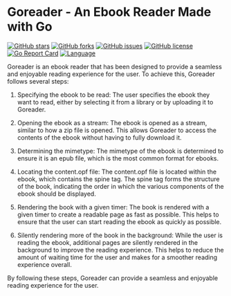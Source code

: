 # Goreader - An Ebook Reader Made with Go

[![GitHub stars](https://img.shields.io/github/stars/goreader/goreader.svg)](https://github.com/boardwallfloor/goread)
[![GitHub forks](https://img.shields.io/github/forks/goreader/goreader.svg)](https://github.com/boardwallfloor/goread/network)
[![GitHub issues](https://img.shields.io/github/issues/goreader/goreader.svg)](https://github.com/boardwallfloor/goread/issues)
[![GitHub license](https://img.shields.io/github/license/goreader/goreader.svg)](https://github.com/boardwallfloor/goread/blob/master/LICENSE)
[![Go Report Card](https://goreportcard.com/badge/github.com/goreader/goreader)](https://goreportcard.com/report/github.com/boardwallfloor/goread)
[![Language](https://img.shields.io/badge/language-Go-blue.svg)](https://golang.org)

Goreader is an ebook reader that has been designed to provide a seamless and enjoyable reading experience for the user. To achieve this, Goreader follows several steps:

1. Specifying the ebook to be read: The user specifies the ebook they want to read, either by selecting it from a library or by uploading it to Goreader.

2. Opening the ebook as a stream: The ebook is opened as a stream, similar to how a zip file is opened. This allows Goreader to access the contents of the ebook without having to fully download it.

3. Determining the mimetype: The mimetype of the ebook is determined to ensure it is an epub file, which is the most common format for ebooks.

4. Locating the content.opf file: The content.opf file is located within the ebook, which contains the spine tag. The spine tag forms the structure of the book, indicating the order in which the various components of the ebook should be displayed.

5. Rendering the book with a given timer: The book is rendered with a given timer to create a readable page as fast as possible. This helps to ensure that the user can start reading the ebook as quickly as possible.

6. Silently rendering more of the book in the background: While the user is reading the ebook, additional pages are silently rendered in the background to improve the reading experience. This helps to reduce the amount of waiting time for the user and makes for a smoother reading experience overall.

By following these steps, Goreader can provide a seamless and enjoyable reading experience for the user.
